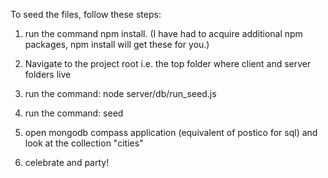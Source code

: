 To seed the files, follow these steps:

1. run the command npm install.  (I have had to acquire additional npm packages, npm install will get these for you.)

2. Navigate to the project root i.e. the top folder where client and server folders live

3. run the command: node server/db/run_seed.js

4. run the command: seed

5. open mongodb compass application (equivalent of postico for sql) and look at the collection "cities"

6. celebrate and party!
